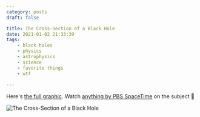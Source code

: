 ```yaml
---
category: posts
draft: false

title: The Cross-Section of a Black Hole
date: 2021-01-02 21:33:39
tags:
    - black holes
    - physics
    - astrophysics
    - science
    - favorite things
    - wtf
    
---
```


Here's [the full graphic](/misc/b/black-hole-cross-section.pdf). Watch [anything by PBS SpaceTime](https://www.google.com/search?q=pbs+space+time+black+holes) on the subject 💯

![The Cross-Section of a Black Hole](/misc/b/black-hole-cross-section.png)
